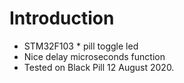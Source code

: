 # Introduction
- STM32F103 * pill toggle led
- Nice delay microseconds function
- Tested on Black Pill 12 August 2020.
